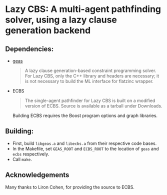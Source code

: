 # Lazy CBS: A multi-agent pathfinding solver, using a lazy clause generation backend

## Dependencies:
 + [geas](https://bitbucket.org/gkgange/geas)
   > A lazy clause generation-based constraint programming solver.
     For Lazy CBS, only the C++ library and headers are necessary;
     it is not necessary to build the ML interface for flatzinc wrapper.

 + ECBS 
   > The single-agent pathfinder for Lazy CBS is built on a modified version
     of ECBS. Source is available as a tarball under Downloads.

     Building ECBS requires the Boost program options and graph libraries.

## Building:
  + First, build `libgeas.a` and `libecbs.a` from their respective code bases.
  + In the Makefile, set `GEAS_ROOT` and `ECBS_ROOT` to the location of `geas`
    and `ecbs` respectively.
  + Call `make`.

## Acknowledgements
  Many thanks to Liron Cohen, for providing the source to ECBS.
